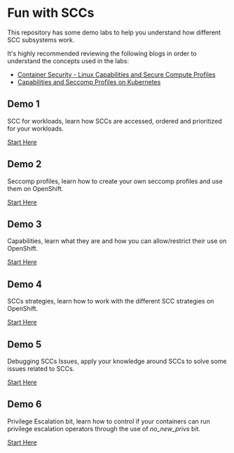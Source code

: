 # **Fun with SCCs**

This repository has some demo labs to help you understand how different SCC subsystems work.

It's highly recommended reviewing the following blogs in order to understand the concepts used in the labs:

* [Container Security - Linux Capabilities and Secure Compute Profiles](https://linuxera.org/container-security-capabilities-seccomp/)
* [Capabilities and Seccomp Profiles on Kubernetes](https://linuxera.org/capabilities-seccomp-kubernetes/)

## **Demo 1**

SCC for workloads, learn how SCCs are accessed, ordered and prioritized for your workloads.

[Start Here](./demo1/README.md)

## **Demo 2**

Seccomp profiles, learn how to create your own seccomp profiles and use them on OpenShift.

[Start Here](./demo2/README.md)

## **Demo 3**

Capabilities, learn what they are and how you can allow/restrict their use on OpenShift.

[Start Here](./demo3/README.md)

## **Demo 4**

SCCs strategies, learn how to work with the different SCC strategies on OpenShift.

[Start Here](./demo4/README.md)

## **Demo 5**

Debugging SCCs Issues, apply your knowledge around SCCs to solve some issues related to SCCs.

[Start Here](./demo5/README.md)

## **Demo 6**

Privilege Escalation bit, learn how to control if your containers can run privilege escalation operators through the use of _no_new_privs_ bit.

[Start Here](./demo6/README.md)
